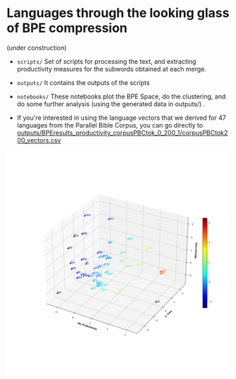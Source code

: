 # Languages through the looking glass of BPE compression

(under construction)

 - `scripts/` Set of scripts for processing the text, and extracting productivity measures for the subwords obtained at each merge.
 - `outputs/` It contains  the outputs of the scripts
 - `notebooks/` These notebooks plot the BPE Space, do the  clustering, and  do some further analysis (using the generated data in outputs/) .

 - If you're interested in using the language vectors that we derived for 47 languages from the Parallel Bible Corpus, you can go directly to [outputs/BPEresults_productivity_corpusPBCtok_0_200_1/corpusPBCtok200_vectors.csv](outputs/BPEresults_productivity_corpusPBCtok_0_200_1/corpusPBCtok200_vectors.csv)
 
  ![](outputs/BPEresults_productivity_corpusPBCtok_0_200_1/BPE_space.png)



